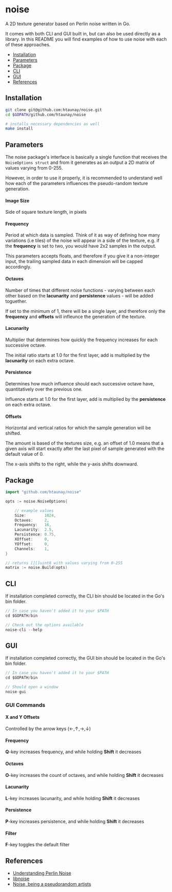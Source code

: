 noise
=====

A 2D texture generator based on Perlin noise written in Go.

It comes with both CLI and GUI built in, but can also be used directly as a
library. In this README you will find examples of how to use noise with each
of these approaches.

* [Installation](#installation)
* [Parameters](#paramters)
* [Package](#package)
* [CLI](#cli)
* [GUI](#gui)
* [References](#references)

## Installation

```bash
git clone git@github.com:htaunay/noise.git
cd $GOPATH/github.com/htaunay/noise

# installs necessary dependencies as well
make install
```

## Parameters

The noise package's interface is basically a single function that receives
the `NoiseOptions struct` and from it generates as an output a 2D matrix of
values varying from 0-255.

However, in order to use it properly, it is recommended to understand
well how each of the parameters influences the pseudo-random texture
generation.

#### Image Size

Side of square texture length, in pixels

#### Frequency

Period at which data is sampled. Think of it as way of defining how many
variations (i.e tiles) of the noise will appear in a side of the texture,
e.g. if the **frequency** is set to two, you would have 2x2 samples in the
output.

This parameters accepts floats, and therefore if you give it a non-integer
input, the trailing sampled data in each dimension will be capped accordingly.

#### Octaves

Number of times that different noise functions - varying between each other
based on the **lacunarity** and **persistence** values - will be added toguether.

If set to the minimum of 1, there will be a single layer, and therefore only
the **frequency** and **offsets** will infleunce the generation of the texture.

#### Lacunarity

Multiplier that determines how quickly the frequency increases for each
successive octave.

The initial ratio starts at 1.0 for the first layer, add is multiplied by the
**lacunarity** on each extra octave.

#### Persistence

Determines how much influence should each successive octave have, quantitatively
over the previous one.

Influence starts at 1.0 for the first layer, add is multiplied by the
**persistence** on each extra octave.

#### Offsets

Horizontal and vertical ratios for which the sample generation will be shifted.

The amount is based of the textures size, e.g. an offset of 1.0 means that a
given axis will start exactly after the last pixel of sample generated with
the default value of 0.

The x-axis shifts to the right, while the y-axis shifts downward.

## Package

```go
import "github.com/htaunay/noise"

opts := noise.NoiseOptions{

	// example values
	Size:        1024,
	Octaves:     2,
	Frequency:   16,
	Lacunarity:  2.5,
	Persistence: 0.75,
	XOffset:     0,
	YOffset:     0,
	Channels:    1,
}

// returns [][]uint8 with values varying from 0-255
matrix := noise.Build(opts)
```

## CLI

If installation completed correctly, the CLI bin should be located in the
Go's bin folder.

```go
// In case you haven't added it to your $PATH
cd $GOPATH/bin

// Check out the options available
noise-cli --help
```

## GUI

If installation completed correctly, the GUI bin should be located in the
Go's bin folder.

```go
// In case you haven't added it to your $PATH
cd $GOPATH/bin

// Should open a window
noise-gui
```

### GUI Commands

#### X and Y Offsets

Controlled by the arrow keys (←,↑,→,↓)

#### Frequency

**Q**-key increases frequency, and while holding **Shift** it decreases

#### Octaves

**O**-key increases the count of octaves, and while holding **Shift** it decreases

#### Lacunarity

**L**-key increases lacunarity, and while holding **Shift** it decreases

#### Persistence

**P**-key increases persistence, and while holding **Shift** it decreases

#### Filter

**F**-key toggles the default filter

## References

* [Understanding Perlin Noise](http://flafla2.github.io/2014/08/09/perlinnoise.html)
* [libnoise](http://libnoise.sourceforge.net/index.html)
* [Noise, being a pseudorandom artists](http://catlikecoding.com/unity/tutorials/noise/)
